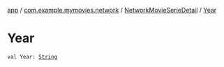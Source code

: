 [app](../../index.md) / [com.example.mymovies.network](../index.md) / [NetworkMovieSerieDetail](index.md) / [Year](./-year.md)

# Year

`val Year: `[`String`](https://kotlinlang.org/api/latest/jvm/stdlib/kotlin/-string/index.html)